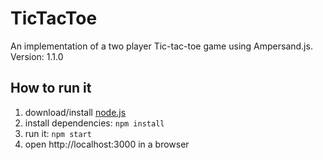 # TicTacToe

An implementation of a two player Tic-tac-toe game using Ampersand.js.
Version: 1.1.0

## How to run it

1. download/install [node.js](http://nodejs.org/)
1. install dependencies: `npm install`
1. run it: `npm start`
1. open http://localhost:3000 in a browser

